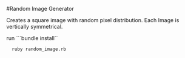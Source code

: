 #Random Image Generator

Creates a square image with random pixel distribution. Each Image is vertically symmetrical.

run ```bundle install``

```
  ruby random_image.rb
```